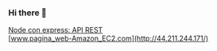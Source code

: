 ### Hi there 👋
[Node con express: API REST](https://nodejs-app-apis.up.railway.app/) \
[www.pagina_web-Amazon_EC2.com](http://44.211.244.171/)

<!--

Here are some ideas to get you started:

- 🔭 I’m currently working on ...
- 🌱 I’m currently learning ...
- 👯 I’m looking to collaborate on ...
- 🤔 I’m looking for help with ...
- 💬 Ask me about ...
- 📫 How to reach me: ...
- 😄 Pronouns: ...
- ⚡ Fun fact: ...
-->

